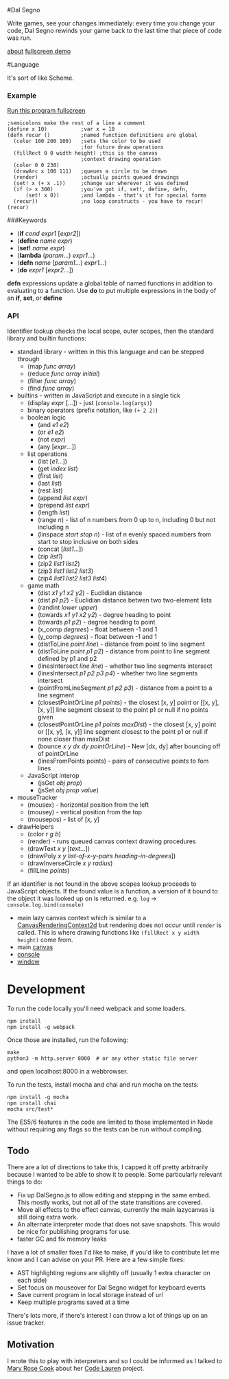 #Dal Segno

Write games, see your changes immediately:
every time you change your code, Dal Segno rewinds your game
back to the last time that piece of code was run.

[about](http://dalsegno.ballingt.com/about/)
[fullscreen demo](http://dalsegno.ballingt.com/)

#Language

It's sort of like Scheme.

### Example

<a
href="http://dalsegno.ballingt.com/?code=;semicolons%20make%20the%20rest%20of%20a%20line%20a%20comment%0A(define%20x%2010)%20%20%20%20%20%20%20%20%20%20%20;var%20x%20=%2010%0A(defn%20recur%20()%20%20%20%20%20%20%20%20%20%20;named%20function%20definitions%20are%20global%0A%20%20(color%20100%20200%20100)%20%20%20;sets%20the%20color%20to%20be%20used%0A%20%20%20%20%20%20%20%20%20%20%20%20%20%20%20%20%20%20%20%20%20%20%20%20;for%20future%20draw%20operations%0A%20%20(fillRect%200%200%20width%20height)%20;this%20is%20the%20canvas%0A%20%20%20%20%20%20%20%20%20%20%20%20%20%20%20%20%20%20%20%20%20%20%20%20;context%20drawing%20operation%0A%20%20(color%200%200%20230)%0A%20%20(drawArc%20x%20100%20111)%20%20%20;queues%20a%20circle%20to%20be%20drawn%0A%20%20(render)%20%20%20%20%20%20%20%20%20%20%20%20%20%20;actually%20paints%20queued%20drawings%0A%20%20(set!%20x%20(+%20x%20.1))%20%20%20%20%20;change%20var%20wherever%20it%20was%20defined%0A%20%20(if%20(%3E%20x%20300)%20%20%20%20%20%20%20%20%20;you%27ve%20got%20if,%20set!,%20define,%20defn,%0A%20%20%20%20%20%20(set!%20x%200))%20%20%20%20%20%20%20;and%20lambda%20-%20that%27s%20it%20for%20special%20forms%0A%20%20(recur))%20%20%20%20%20%20%20%20%20%20%20%20%20%20;no%20loop%20constructs%20-%20you%20have%20to%20recur!%0A(recur)">Run
this program fullscreen</a>

    ;semicolons make the rest of a line a comment
    (define x 10)           ;var x = 10
    (defn recur ()          ;named function definitions are global
      (color 100 200 100)   ;sets the color to be used
                            ;for future draw operations
      (fillRect 0 0 width height) ;this is the canvas
                            ;context drawing operation
      (color 0 0 230)
      (drawArc x 100 111)   ;queues a circle to be drawn
      (render)              ;actually paints queued drawings
      (set! x (+ x .1))     ;change var wherever it was defined
      (if (> x 300)         ;you've got if, set!, define, defn,
          (set! x 0))       ;and lambda - that's it for special forms
      (recur))              ;no loop constructs - you have to recur!
    (recur)

###Keywords
* (**if** *cond* *expr1* [*expr2*])
* (**define** *name* *expr*)
* (**set!** *name* *expr*)
* (**lambda** (*param*...) *expr1...*)
* (**defn** *name* [*param1*...) *expr1...*)
* (**do** *expr1* [*expr2...*])

**defn** expressions update a global table of named functions in addition to
evaluating to a function.
Use **do** to put multiple expressions in the body of an **if**, **set**, or **define**

### API

Identifier lookup checks the local scope, outer scopes, then
the standard library and builtin functions:

* standard library - written in this this language and can be stepped through
  * (map *func* *array*)
  * (reduce *func* *array* *initial*)
  * (filter *func* *array*)
  * (find *func* *array*)
* builtins - written in JavaScript and execute in a single tick
  * (display *expr* [...]) - just (`console.log(args)`)
  * binary operators (prefix notation, like `(+ 2 2)`)
  * boolean logic
    * (and *e1* *e2*)
    * (or *e1* *e2*)
    * (not *expr*)
    * (any [*expr*...])
  * list operations
    * (list [*e1*...])
    * (get *index* *list*)
    * (first *list*)
    * (last *list*)
    * (rest *list*)
    * (append *list* *expr*)
    * (prepend *list* *expr*)
    * (length *list*)
    * (range *n*) - list of n numbers from 0 up to n, including 0 but not including n
    * (linspace *start* *stop* *n*) - list of n evenly spaced numbers from start
    to stop inclusive on both sides
    * (concat [*list1*...])
    * (zip *list1*)
    * (zip2 *list1* *list2*)
    * (zip3 *list1* *list2* *list3*)
    * (zip4 *list1* *list2* *list3* *list4*)
  * game math
    * (dist *x1* *y1* *x2* *y2*) - Euclidian distance
    * (dist *p1* *p2*) - Euclidian distance betwen two two-element lists
    * (randint *lower* *upper*)
    * (towards *x1* *y1* *x2* *y2*) - degree heading to point
    * (towards *p1* *p2*) - degree heading to point
    * (x_comp *degrees*) - float between -1 and 1
    * (y_comp *degrees*) - float between -1 and 1
    * (distToLine *point* *line*) - distance from point to line segment
    * (distToLine *point* *p1* *p2*) - distance from point to line segment
    defined by p1 and p2
    * (linesIntersect *line* *line*) - whether two line segments intersect
    * (linesIntersect *p1* *p2* *p3* *p4*) - whether two line segments intersect
    * (pointFromLineSegment *p1* *p2* *p3*) - distance from a point to a line
    segment
    * (closestPointOrLine *p1* *points*) - the closest [x, y] point or [[x, y],
    [x, y]] line segment closest to the point p1 or null if no points given
    * (closestPointOrLine *p1* *points* *maxDist*) - the closest [x, y] point or [[x, y],
    [x, y]] line segment closest to the point p1 or null if none closer than
    maxDist
    * (bounce *x* *y* *dx* *dy* *pointOrLine*) - New [dx, dy] after bouncing off of
    pointOrLine
    * (linesFromPoints points) - pairs of consecutive points to fom lines
  * JavaScript interop
    * (jsGet *obj* *prop*)
    * (jsSet *obj* *prop* *value*)
* mouseTracker
  * (mousex) - horizontal position from the left
  * (mousey) - vertical position from the top
  * (mousepos) - list of [x, y]
* drawHelpers
  * (color *r* *g* *b*)
  * (render) - runs queued canvas context drawing procedures
  * (drawText *x* *y* [*text*...])
  * (drawPoly *x* *y* *list-of-x-y-pairs* *heading-in-degrees*])
  * (drawInverseCircle *x* *y* *radius*)
  * (fillLine *points*)

If an identifier is not found in the above scopes lookup proceeds to
JavaScript objects. If the found value is a function, a version of
it bound to the object it was looked up on is returned.
e.g. `log` -> `console.log.bind(console)`

* main lazy canvas context which is similar to a [CanvasRenderingContext2d](
  https://developer.mozilla.org/en-US/docs/Web/API/CanvasRenderingContext2D)
  but rendering does not occur until `render` is called. This is where
  drawing functions like `(fillRect x y width height)` come from.
* main [canvas](https://developer.mozilla.org/en-US/docs/Web/API/HTMLCanvasElement)
* [console](https://developer.mozilla.org/en-US/docs/Web/API/Console)
* [window](https://developer.mozilla.org/en-US/docs/Web/API/Window)

# Development

To run the code locally you'll need webpack and some loaders.

    npm install
    npm install -g webpack

Once those are installed, run the following:

    make
    python3 -m http.server 8000  # or any other static file server

and open localhost:8000 in a webbrowser.

To run the tests, install mocha and chai and run mocha on the tests:

    npm install -g mocha
    npm install chai
    mocha src/test*

The ES5/6 features in the code are limited to those implemented
in Node without requiring any flags so the tests can be run
without compiling.

## Todo

There are a lot of directions to take this, I capped it off pretty
arbitrarily because I wanted to be able to show it to people.
Some particularly relevant things to do:

* Fix up DalSegno.js to allow editing and stepping in the same embed.
  This mostly works, but not all of the state transitions are covered.
* Move all effects to the effect canvas, currently the main lazycanvas
  is still doing extra work.
* An alternate interpreter mode that does not save snapshots.
  This would be nice for publishing programs for use.
* faster GC and fix memory leaks

I have a lot of smaller fixes I'd like to make,
if you'd like to contribute let me know and I can advise on your PR.
Here are a few simple fixes:

* AST highlighting regions are slightly off (usually 1 extra character on each side)
* Set focus on mouseover for Dal Segno widget for keyboard events
* Save current program in local storage instead of url
* Keep multiple programs saved at a time

There's lots more, if there's interest I can throw a lot of things up on an issue
tracker.

## Motivation

I wrote this to play with interpreters and so I could be informed as
I talked to [Mary Rose Cook](http://maryrosecook.com/) about her
[Code Lauren](http://codelauren.com/) project.
